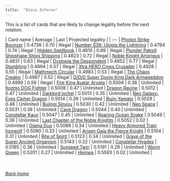 ```yaml
---
title:  "Disco Inferno"
---
```


This is a list of cards that are likely to change legality before the next rotation.

| Card name | Average | Last | Projected legality |
| :-- |
[Photon Strike Bounzer](https://db.ygoprodeck.com/card/?search=Photon%20Strike%20Bounzer) | 0.4736 | 0.70 | Illegal |
[Number S39: Utopia the Lightning](https://db.ygoprodeck.com/card/?search=Number%20S39:%20Utopia%20the%20Lightning) | 0.4794 | 0.74 | Illegal |
[Hidden Spellbook](https://db.ygoprodeck.com/card/?search=Hidden%20Spellbook) | 0.4810 | 0.69 | Illegal |
[Plunder Patroll Shipshape Ships Shipping](https://db.ygoprodeck.com/card/?search=Plunder%20Patroll%20Shipshape%20Ships%20Shipping) | 0.4823 | 0.72 | Illegal |
[Noble Knight Artorigus](https://db.ygoprodeck.com/card/?search=Noble%20Knight%20Artorigus) | 0.4831 | 0.63 | Illegal |
[Dystopia the Despondent](https://db.ygoprodeck.com/card/?search=Dystopia%20the%20Despondent) | 0.4852 | 0.77 | Illegal |
[Stumbling](https://db.ygoprodeck.com/card/?search=Stumbling) | 0.4894 | 0.57 | Illegal |
[Xtra HERO Cross Crusader](https://db.ygoprodeck.com/card/?search=Xtra%20HERO%20Cross%20Crusader) | 0.4928 | 0.55 | Illegal |
[Mathmech Circular](https://db.ygoprodeck.com/card/?search=Mathmech%20Circular) | 0.4983 | 0.53 | Illegal |
[The Chaos Creator](https://db.ygoprodeck.com/card/?search=The%20Chaos%20Creator) | 0.4987 | 0.52 | Illegal |
[D/D/D Super Doom King Dark Armageddon](https://db.ygoprodeck.com/card/?search=D/D/D%20Super%20Doom%20King%20Dark%20Armageddon) | 0.4999 | 0.59 | Illegal |
[Fire King Avatar Arvata](https://db.ygoprodeck.com/card/?search=Fire%20King%20Avatar%20Arvata) | 0.5004 | 0.38 | Unlimited |
[Kozmo DOG Fighter](https://db.ygoprodeck.com/card/?search=Kozmo%20DOG%20Fighter) | 0.5008 | 0.47 | Unlimited |
[Dragon Ravine](https://db.ygoprodeck.com/card/?search=Dragon%20Ravine) | 0.5012 | 0.47 | Unlimited |
[Darklord Ixchel](https://db.ygoprodeck.com/card/?search=Darklord%20Ixchel) | 0.5013 | 0.35 | Unlimited |
[Neo Galaxy-Eyes Cipher Dragon](https://db.ygoprodeck.com/card/?search=Neo%20Galaxy-Eyes%20Cipher%20Dragon) | 0.5014 | 0.39 | Unlimited |
[Bujin Yamato](https://db.ygoprodeck.com/card/?search=Bujin%20Yamato) | 0.5029 | 0.48 | Unlimited |
[Bujingi Sinyou](https://db.ygoprodeck.com/card/?search=Bujingi%20Sinyou) | 0.5030 | 0.42 | Unlimited |
[Neo Space](https://db.ygoprodeck.com/card/?search=Neo%20Space) | 0.5031 | 0.39 | Unlimited |
[Cave Dragon](https://db.ygoprodeck.com/card/?search=Cave%20Dragon) | 0.5044 | 0.40 | Unlimited |
[Constellar Kaus](https://db.ygoprodeck.com/card/?search=Constellar%20Kaus) | 0.5047 | 0.45 | Unlimited |
[Roaring Ocean Snake](https://db.ygoprodeck.com/card/?search=Roaring%20Ocean%20Snake) | 0.5049 | 0.36 | Unlimited |
[Last Chapter of the Noble Knights](https://db.ygoprodeck.com/card/?search=Last%20Chapter%20of%20the%20Noble%20Knights) | 0.5052 | 0.02 | Unlimited |
[Ojama Duo](https://db.ygoprodeck.com/card/?search=Ojama%20Duo) | 0.5088 | 0.34 | Unlimited |
[Heavy Armored Train Ironwolf](https://db.ygoprodeck.com/card/?search=Heavy%20Armored%20Train%20Ironwolf) | 0.5090 | 0.33 | Unlimited |
[Arisen Gaia the Fierce Knight](https://db.ygoprodeck.com/card/?search=Arisen%20Gaia%20the%20Fierce%20Knight) | 0.5104 | 0.31 | Unlimited |
[Rite of Spirit](https://db.ygoprodeck.com/card/?search=Rite%20of%20Spirit) | 0.5123 | 0.34 | Unlimited |
[Grave of the Super Ancient Organism](https://db.ygoprodeck.com/card/?search=Grave%20of%20the%20Super%20Ancient%20Organism) | 0.5143 | 0.22 | Unlimited |
[Constellar Hyades](https://db.ygoprodeck.com/card/?search=Constellar%20Hyades) | 0.5165 | 0.38 | Unlimited |
[Sunseed Twin](https://db.ygoprodeck.com/card/?search=Sunseed%20Twin) | 0.5191 | 0.29 | Unlimited |
[Worm Queen](https://db.ygoprodeck.com/card/?search=Worm%20Queen) | 0.5201 | 0.27 | Unlimited |
[Haniwa](https://db.ygoprodeck.com/card/?search=Haniwa) | 0.5593 | 0.02 | Unlimited |

<br>

###### [Back home](index)